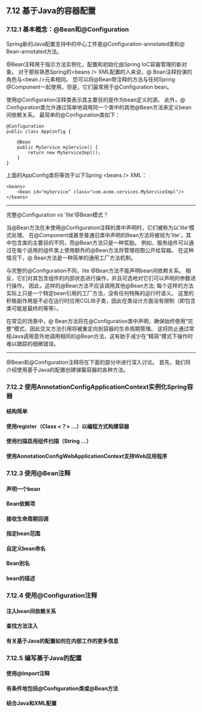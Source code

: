 ## 7.12 基于Java的容器配置

### 7.12.1 基本概念：@Bean和@Configuration

Spring新的Java配置支持中的中心工件是@Configuration-annotated类和@ Bean-annotated方法。

@Bean注释用于指示方法实例化，配置和初始化由Spring IoC容器管理的新对象。 对于那些熟悉Spring的&lt;beans /&gt; XML配置的人来说，@ Boan注释扮演的角色与&lt;bean /&gt;元素相同。 您可以将@Bean带注释的方法与任何Spring @Component一起使用，但是，它们最常用于@Configuration bean。

使用@Configuration注释类表示其主要目的是作为bean定义的源。 此外，@ Configuration类允许通过简单地调用同一个类中的其他@Bean方法来定义bean间依赖关系。 最简单的@Configuration类如下：

```
@Configuration
public class AppConfig {

    @Bean
    public MyService myService() {
        return new MyServiceImpl();
    }
}
```

上面的AppConfig类将等效于以下Spring &lt;beans /&gt; XML：

```
<beans>
    <bean id="myService" class="com.acme.services.MyServiceImpl"/>
</beans>
```

---

完整@Configuration vs 'lite'@Bean模式？

当@Bean方法在未使用@Configuration注释的类中声明时，它们被称为以'lite'模式处理。 在@Component或甚至普通旧类中声明的Bean方法将被视为'lite'，其中包含类的主要目的不同，而@Bean方法只是一种奖励。 例如，服务组件可以通过在每个适用的组件类上使用额外的@Bean方法将管理视图公开给容器。 在这种情况下，@ Bean方法是一种简单的通用工厂方法机制。

与完整的@Configuration不同，lite @Bean方法不能声明bean间依赖关系。 相反，它们对其包含组件的内部状态进行操作，并且可选地对它们可以声明的参数进行操作。 因此，这样的@Bean方法不应该调用其他@Bean方法; 每个这样的方法实际上只是一个特定bean引用的工厂方法，没有任何特殊的运行时语义。 这里的积极副作用是不必在运行时应用CGLIB子类，因此在类设计方面没有限制（即包含类可能是最终的等等）。

在常见的场景中，@ Bean方法将在@Configuration类中声明，确保始终使用“完整”模式，因此交叉方法引用将被重定向到容器的生命周期管理。 这将防止通过常规Java调用意外地调用相同的@Bean方法，这有助于减少在“精简”模式下操作时难以跟踪的细微错误。

---

@Bean和@Configuration注释将在下面的部分中进行深入讨论。 首先，我们将介绍使用基于Java的配置创建弹簧容器的各种方法。

### 7.12.2 使用AnnotationConfigApplicationContext实例化Spring容器

#### 结构简单

#### 使用register（Class &lt;？&gt; ...）以编程方式构建容器

#### 使用扫描启用组件扫描（String ...）

#### 使用AnnotationConfigWebApplicationContext支持Web应用程序

### 7.12.3 使用@Bean注释

#### 声明一个bean

#### Bean依赖项

#### 接收生命周期回调

#### 指定bean范围

#### 自定义bean命名

#### Bean别名

#### bean的描述

### 7.12.4 使用@Configuration注释

#### 注入bean间依赖关系

#### 查找方法注入

#### 有关基于Java的配置如何在内部工作的更多信息

### 7.12.5 编写基于Java的配置

#### 使用@Import注释

#### 有条件地包括@Configuration类或@Bean方法

#### 结合Java和XML配置



